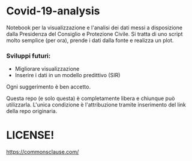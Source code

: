 # Covid-19-analysis

Notebook per la visualizzazione e l'analisi dei dati messi a disposizione dalla Presidenza del Consiglio e Protezione Civile. Si tratta di uno script molto semplice (per ora), prende i dati dalla fonte e realizza un plot. 

### Sviluppi futuri:
* Migliorare visualizzazione
* Inserire i dati in un modello predittivo (SIR)

Ogni suggerimento è ben accetto.

Questa repo (e solo questa) è completamente libera e chiunque può utilizzarla. L'unica condizione è l'attribuzione tramite inserimento del link della repo originaria.

# LICENSE!
https://commonsclause.com/
